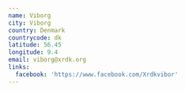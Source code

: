 ```yaml
---
name: Viborg
city: Viborg
country: Denmark
countrycode: dk
latitude: 56.45
longitude: 9.4
email: viborg@xrdk.org
links:
  facebook: 'https://www.facebook.com/Xrdkvibor'
---
```


